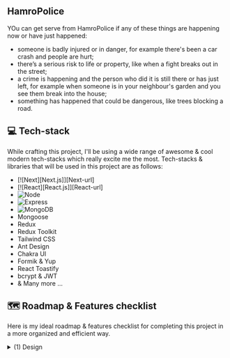 ## HamroPolice
YOu can get serve from HamroPolice if any of these things are happening now or have just happened:

   * someone is badly injured or in danger, for example there's been a car crash and people are hurt;
   * there’s a serious risk to life or property, like when a fight breaks out in the street;
   * a crime is happening and the person who did it is still there or has just left, for example when   someone is in your neighbour's garden and you see them break into the house;
   * something has happened that could be dangerous, like trees blocking a road.

## 💻 Tech-stack 

While crafting this project, I'll be using a wide range of awesome & cool modern tech-stacks which really excite me the most. Tech-stacks & libraries that will be used in this project are as follows:

* [![Next][Next.js]][Next-url]
* [![React][React.js]][React-url]
* ![Node](https://img.shields.io/badge/Node.js-339933?style=for-the-badge&logo=nodedotjs&logoColor=white)
* ![Express](https://img.shields.io/badge/Express.js-000000?style=for-the-badge&logo=express&logoColor=white)
* ![MongoDB](https://img.shields.io/badge/MongoDB-4EA94B?style=for-the-badge&logo=mongodb&logoColor=white)
* Mongoose
* Redux
* Redux Toolkit 
* Tailwind CSS
* Ant Design
* Chakra UI
* Formik & Yup 
* React Toastify
* bcrypt & JWT
* & Many more ...

<!-- ROADMAP -->
## 🗺  Roadmap & Features checklist
Here is my ideal roadmap & features checklist for completing this project in a more organized and efficient way.

<details>
<summary> (1) Design </summary>

- [X] I. Brand identity/color scheme & typography 
    - [X] project name
    - [X] Primary & accent colors
    - [X] Fonts and typo

- [X] II. Design key elements 
    - [X] Logo
    - [X] Buttons
    - [X] Forms
    - [X] wireframes and mockups
    - 


- [ ] III. UI & Layout
    - [X] Header
    - [X] Navigation bar
    - [X] Hero section 
    - [X] Main content area
    - [X] Footer
### Features
  - [X] Dashboard
  - [X] Member Details
  - [ ] Instant Crime Report
  - [ ] Specifiation of Crime
  - [ ] Instant Emergency Service

